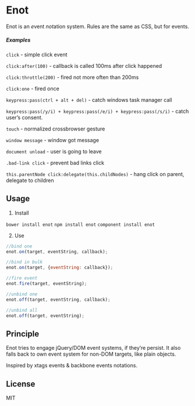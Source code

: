 # Enot

Enot is an <em>e</em>vent <em>not</em>ation system. Rules are the same as CSS, but for events.


##### Examples

`click` - simple click event

`click:after(100)` - callback is called 100ms after click happened

`click:throttle(200)` - fired not more often than 200ms

`click:one` - fired once

`keypress:pass(ctrl + alt + del)` - catch windows task manager call

`keypress:pass(/y/i) + keypress:pass(/e/i) + keypress:pass(/s/i)` - catch user’s consent.

`touch` - normalized crossbrowser gesture

`window message` - window got message

`document unload` - user is going to leave

`.bad-link click` - prevent bad links click

`this.parentNode click:delegate(this.childNodes)` - hang click on parent, delegate to children


## Usage

1. Install

`bower install enot`
`npm install enot`
`component install enot`


2. Use

```js
//bind one
enot.on(target, eventString, callback);

//bind in bulk
enot.on(target, {eventString: callback});

//fire event
enot.fire(target, eventString);

//unbind one
enot.off(target, eventString, callback);

//unbind all
enot.off(target, eventString);
```


## Principle

Enot tries to engage jQuery/DOM event systems, if they’re persist.
It also falls back to own event system for non-DOM targets, like plain objects.

Inspired by xtags events & backbone events notations.

## License

MIT